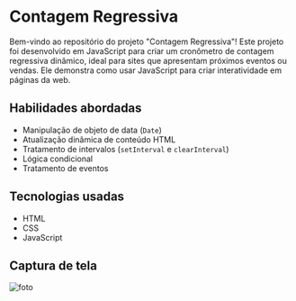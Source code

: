 # Contagem Regressiva

Bem-vindo ao repositório do projeto "Contagem Regressiva"! Este projeto foi desenvolvido em JavaScript para criar um cronômetro de contagem regressiva dinâmico, ideal para sites que apresentam próximos eventos ou vendas. Ele demonstra como usar JavaScript para criar interatividade em páginas da web.

## Habilidades abordadas

- Manipulação de objeto de data (`Date`)
- Atualização dinâmica de conteúdo HTML
- Tratamento de intervalos (`setInterval` e `clearInterval`)
- Lógica condicional
- Tratamento de eventos

## Tecnologias usadas

- HTML
- CSS
- JavaScript

## Captura de tela

![foto](https://uploaddeimagens.com.br/images/004/846/971/full/1.png?1727373753)
